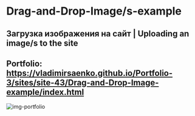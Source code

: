 # Drag-and-Drop-Image/s-example

## Загрузка изображения на сайт | Uploading an image/s to the site

## Portfolio: https://vladimirsaenko.github.io/Portfolio-3/sites/site-43/Drag-and-Drop-Image-example/index.html

![img-portfolio](https://user-images.githubusercontent.com/56477695/148678229-32dd1ffc-3969-47b3-a5f9-918979db0961.png)
